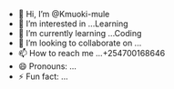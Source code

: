 - 👋 Hi, I’m @Kmuoki-mule
- 👀 I’m interested in ...Learning 
- 🌱 I’m currently learning ...Coding
- 💞️ I’m looking to collaborate on ...
- 📫 How to reach me ...+254700168646
- 😄 Pronouns: ...
- ⚡ Fun fact: ...

<!---
Kmuoki-mule/Kmuoki-mule is a ✨ special ✨ repository because its `README.md` (this file) appears on your GitHub profile.
You can click the Preview link to take a look at your changes.
--->
